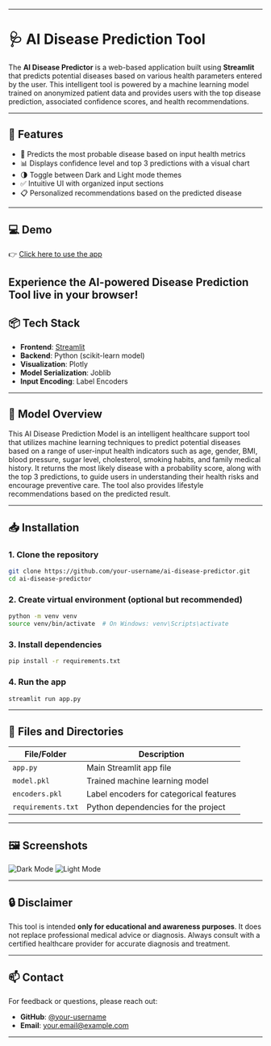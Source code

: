 

---

# 🩺 AI Disease Prediction Tool

The **AI Disease Predictor** is a web-based application built using **Streamlit** that predicts potential diseases based on various health parameters entered by the user. This intelligent tool is powered by a machine learning model trained on anonymized patient data and provides users with the top disease prediction, associated confidence scores, and health recommendations.

---

## 🚀 Features

* 🔮 Predicts the most probable disease based on input health metrics
* 📊 Displays confidence level and top 3 predictions with a visual chart
* 🌗 Toggle between Dark and Light mode themes
* ✅ Intuitive UI with organized input sections
* 📋 Personalized recommendations based on the predicted disease

---
## 💻 Demo

👉 [Click here to use the app](https://disease-prediction-bkxku22aqtvjbqtcb9kvcu.streamlit.app/)

Experience the AI-powered Disease Prediction Tool live in your browser!
---
## 📦 Tech Stack

* **Frontend**: [Streamlit](https://streamlit.io)
* **Backend**: Python (scikit-learn model)
* **Visualization**: Plotly
* **Model Serialization**: Joblib
* **Input Encoding**: Label Encoders

---

## 🧠 Model Overview

This AI Disease Prediction Model is an intelligent healthcare support tool that utilizes machine learning techniques to predict potential diseases based on a range of user-input health indicators such as age, gender, BMI, blood pressure, sugar level, cholesterol, smoking habits, and family medical history. It returns the most likely disease with a probability score, along with the top 3 predictions, to guide users in understanding their health risks and encourage preventive care. The tool also provides lifestyle recommendations based on the predicted result.

---

## 📥 Installation

### 1. Clone the repository

```bash
git clone https://github.com/your-username/ai-disease-predictor.git
cd ai-disease-predictor
```

### 2. Create virtual environment (optional but recommended)

```bash
python -m venv venv
source venv/bin/activate  # On Windows: venv\Scripts\activate
```

### 3. Install dependencies

```bash
pip install -r requirements.txt
```

### 4. Run the app

```bash
streamlit run app.py
```

---

## 🧾 Files and Directories

| File/Folder        | Description                             |
| ------------------ | --------------------------------------- |
| `app.py`           | Main Streamlit app file                 |
| `model.pkl`        | Trained machine learning model          |
| `encoders.pkl`     | Label encoders for categorical features |
| `requirements.txt` | Python dependencies for the project     |

---

## 🖼️ Screenshots

![Dark Mode](screenshots/dark_mode.png)
![Light Mode](screenshots/light_mode.png)

---

## 🔒 Disclaimer

This tool is intended **only for educational and awareness purposes**. It does not replace professional medical advice or diagnosis. Always consult with a certified healthcare provider for accurate diagnosis and treatment.

---

## 📫 Contact

For feedback or questions, please reach out:

* **GitHub**: [@your-username](https://github.com/your-username)
* **Email**: [your.email@example.com](mailto:your.email@example.com)

---


